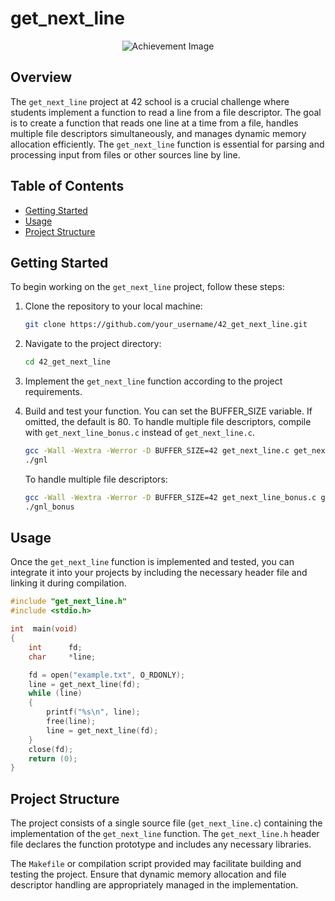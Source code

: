 # get_next_line
<p align="center">
  <img src="https://game.42sp.org.br/static/assets/achievements/get_next_linem.png" alt="Achievement Image"><br>
</p>

## Overview

The `get_next_line` project at 42 school is a crucial challenge where students implement a function to read a line from a file descriptor. The goal is to create a function that reads one line at a time from a file, handles multiple file descriptors simultaneously, and manages dynamic memory allocation efficiently. The `get_next_line` function is essential for parsing and processing input from files or other sources line by line.

## Table of Contents

- [Getting Started](#getting-started)
- [Usage](#usage)
- [Project Structure](#project-structure)

## Getting Started

To begin working on the `get_next_line` project, follow these steps:

1. Clone the repository to your local machine:

    ```bash
    git clone https://github.com/your_username/42_get_next_line.git
    ```

2. Navigate to the project directory:

    ```bash
    cd 42_get_next_line
    ```

3. Implement the `get_next_line` function according to the project requirements.

4. Build and test your function. You can set the BUFFER_SIZE variable. If omitted, the default is 80. To handle multiple file descriptors, compile with `get_next_line_bonus.c` instead of `get_next_line.c`.

    ```bash
    gcc -Wall -Wextra -Werror -D BUFFER_SIZE=42 get_next_line.c get_next_line_utils.c your_main.c -o gnl
    ./gnl
    ```

    To handle multiple file descriptors:

    ```bash
    gcc -Wall -Wextra -Werror -D BUFFER_SIZE=42 get_next_line_bonus.c get_next_line_utils_bonus.c your_main.c -o gnl_bonus
    ./gnl_bonus
    ```

## Usage

Once the `get_next_line` function is implemented and tested, you can integrate it into your projects by including the necessary header file and linking it during compilation.

```c
#include "get_next_line.h"
#include <stdio.h>

int  main(void)
{
    int      fd;
    char     *line;

    fd = open("example.txt", O_RDONLY);
    line = get_next_line(fd);
    while (line)
    {
        printf("%s\n", line);
        free(line);
        line = get_next_line(fd);
    }
    close(fd);
    return (0);
}
```

## Project Structure

The project consists of a single source file (`get_next_line.c`) containing the implementation of the `get_next_line` function. The `get_next_line.h` header file declares the function prototype and includes any necessary libraries.

The `Makefile` or compilation script provided may facilitate building and testing the project. Ensure that dynamic memory allocation and file descriptor handling are appropriately managed in the implementation.
